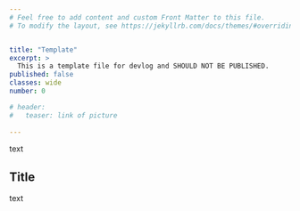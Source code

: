 ```yaml
---
# Feel free to add content and custom Front Matter to this file.
# To modify the layout, see https://jekyllrb.com/docs/themes/#overriding-theme-defaults


title: "Template"
excerpt: >
  This is a template file for devlog and SHOULD NOT BE PUBLISHED.
published: false
classes: wide
number: 0

# header:
#   teaser: link of picture
    
---
```


<!-- {% capture fig_img %}
[![Foo](link of picture)](link of game)
{% endcapture %}
<figure>
  {{ fig_img | markdownify | remove: "<p>" | remove: "</p>" }}
</figure> -->

text

## Title

text

<!-- [Check the article also on Medium](link fo Medium version) -->